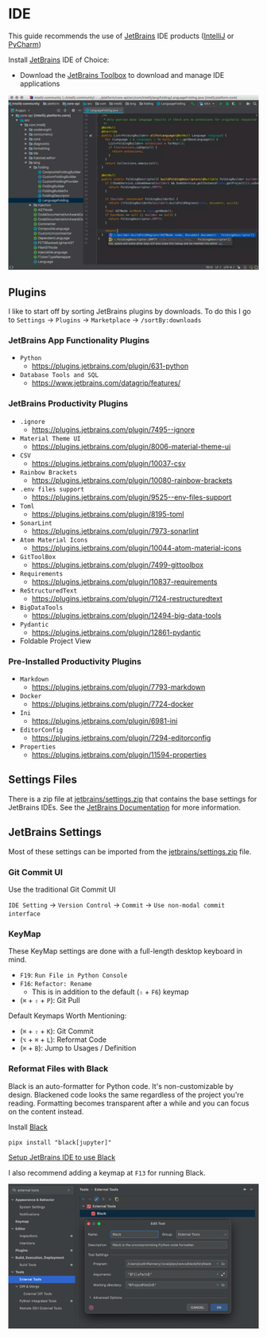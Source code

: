 # IDE

This guide recommends the use of [JetBrains] IDE products ([IntelliJ] or [PyCharm])

Install [JetBrains] IDE of Choice:

- Download the [JetBrains Toolbox] to download and manage IDE applications

![intellij.png](_static/intellij.png)

## Plugins

I like to start off by sorting JetBrains plugins by downloads. To do this I go to `Settings` -> `Plugins`
-> `Marketplace` -> `/sortBy:downloads`

### JetBrains App Functionality Plugins

- `Python`
    - https://plugins.jetbrains.com/plugin/631-python
- `Database Tools and SQL`
    - https://www.jetbrains.com/datagrip/features/

### JetBrains Productivity Plugins

- `.ignore`
    - https://plugins.jetbrains.com/plugin/7495--ignore
- `Material Theme UI`
    - https://plugins.jetbrains.com/plugin/8006-material-theme-ui
- `CSV`
    - https://plugins.jetbrains.com/plugin/10037-csv
- `Rainbow Brackets`
    - https://plugins.jetbrains.com/plugin/10080-rainbow-brackets
- `.env files support`
    - https://plugins.jetbrains.com/plugin/9525--env-files-support
- `Toml`
    - https://plugins.jetbrains.com/plugin/8195-toml
- `SonarLint`
    - https://plugins.jetbrains.com/plugin/7973-sonarlint
- `Atom Material Icons`
    - https://plugins.jetbrains.com/plugin/10044-atom-material-icons
- `GitToolBox`
    - https://plugins.jetbrains.com/plugin/7499-gittoolbox
- `Requirements`
    - https://plugins.jetbrains.com/plugin/10837-requirements
- `ReStructuredText`
    - https://plugins.jetbrains.com/plugin/7124-restructuredtext
- `BigDataTools`
    - https://plugins.jetbrains.com/plugin/12494-big-data-tools
- `Pydantic`
    - https://plugins.jetbrains.com/plugin/12861-pydantic
- Foldable Project View

### Pre-Installed Productivity Plugins

- `Markdown`
    - https://plugins.jetbrains.com/plugin/7793-markdown
- `Docker`
    - https://plugins.jetbrains.com/plugin/7724-docker
- `Ini`
    - https://plugins.jetbrains.com/plugin/6981-ini
- `EditorConfig`
    - https://plugins.jetbrains.com/plugin/7294-editorconfig
- `Properties`
    - https://plugins.jetbrains.com/plugin/11594-properties

## Settings Files

There is a zip file at [jetbrains/settings.zip](../../jetbrains/settings.zip) that contains the
base settings for JetBrains IDEs. See the
[JetBrains Documentation](https://www.jetbrains.com/help/idea/sharing-your-ide-settings.html) for more information.

## JetBrains Settings

Most of these settings can be imported from the [jetbrains/settings.zip](../../jetbrains/settings.zip) file.

### Git Commit UI

Use the traditional Git Commit UI

`IDE Setting` -> `Version Control` -> `Commit` -> `Use non-modal commit interface`

### KeyMap

These KeyMap settings are done with a full-length desktop keyboard in mind.

- `F19`: `Run File in Python Console`
- `F16`: `Refactor: Rename`
    - This is in addition to the default (`⇧` + `F6`) keymap
- (`⌘` + `⇧` + `P`): Git Pull

Default Keymaps Worth Mentioning:

- (`⌘` + `⇧` + `K`): Git Commit
- (`⌥` + `⌘` + `L`): Reformat Code
- (`⌘` + `B`): Jump to Usages / Definition

### Reformat Files with Black

Black is an auto-formatter for Python code. It's non-customizable
by design. Blackened code looks the same regardless of the project you're reading. Formatting becomes transparent after
a while and you can focus on the content instead.

Install [Black]

```shell
pipx install "black[jupyter]"
```

[Setup JetBrains IDE to use Black](https://black.readthedocs.io/en/stable/integrations/editors.html#pycharm-intellij-idea)

I also recommend adding a keymap at `F13` for running Black.

![black_jetbrains.png](_static/black_jetbrains.png)

[Black]: https://github.com/psf/black
[JetBrains]: https://www.jetbrains.com/
[IntelliJ]: https://www.jetbrains.com/idea/
[PyCharm]: https://www.jetbrains.com/pycharm/
[JetBrains Toolbox]: https://www.jetbrains.com/toolbox-app/

